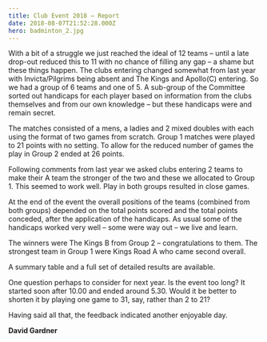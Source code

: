 ```yaml
---
title: Club Event 2018 – Report
date: 2018-08-07T21:52:28.000Z
hero: badminton_2.jpg
---
```

With a bit of a struggle we just reached the ideal of 12 teams – until a late drop-out reduced this to 11 with no chance of filling any gap – a shame but these things happen. The clubs entering changed somewhat from last year with Invicta/Pilgrims being absent and The Kings and Apollo(C) entering. So we had a group of 6 teams and one of 5. A sub-group of the Committee sorted out handicaps for each player based on information from the clubs themselves and from our own knowledge – but these handicaps were and remain secret.

The matches consisted of a mens, a ladies and 2 mixed doubles with each using the format of two games from scratch. Group 1 matches were played to 21 points with no setting. To allow for the reduced number of games the play in Group 2 ended at 26 points.

Following comments from last year we asked clubs entering 2 teams to make their A team the stronger of the two and these we allocated to Group 1. This seemed to work well. Play in both groups resulted in close games.

At the end of the event the overall positions of the teams (combined from both groups) depended on the total points scored and the total points conceded, after the application of the handicaps. As usual some of the handicaps worked very well – some were way out – we live and learn.

The winners were The Kings B from Group 2 – congratulations to them. The strongest team in Group 1 were Kings Road A who came second overall.

A summary table and a full set of detailed results are available.

One question perhaps to consider for next year. Is the event too long? It started soon after 10.00 and ended around 5.30. Would it be better to shorten it by playing one game to 31, say, rather than 2 to 21?

Having said all that, the feedback indicated another enjoyable day.

**David Gardner**

